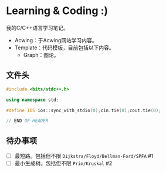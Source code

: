 # Learning & Coding :)

我的C/C++语言学习笔记。

- Acwing：于Acwing网站学习内容。
- Template：代码模板，目前包括以下内容。
	- Graph：图论。

## 文件头
```cpp
#include <bits/stdc++.h>

using namespace std;

#define IOS ios::sync_with_stdio(0);cin.tie(0);cout.tie(0);

// END OF HEADER
```
## 待办事项

- [ ] 最短路。包括但不限 `Dijkstra/Floyd/Bellman-Ford/SPFA` #1
- [ ] 最小生成树。包括但不限 `Prim/Kruskal` #2
